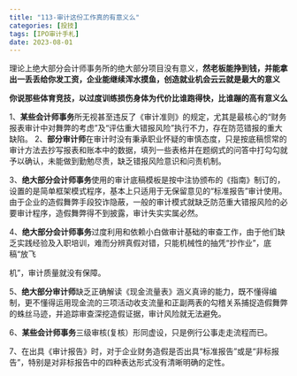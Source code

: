 ```yaml
---
title: "113-审计这份工作真的有意义么"
categories: [投技]
tags: [IPO审计手札]
date: 2023-08-01
---
```

理论上绝大部分会计师事务所的绝大部分项目没有意义，**然老板能挣到钱，并能拿出一丢丢给你发工资，企业能继续浑水摸鱼，创造就业机会云云就是最大的意义**

**你说那些体育竞技，以过度训练损伤身体为代价比谁跑得快，比谁蹦的高有意义么**

1、**某些会计师事务**所无视甚至违反了《审计准则》的规定，尤其是最核心的“财务报表审计中对舞弊的考虑”及“评估重大错报风险”执行不力，存在防范错报的重大缺陷。 2、**部分审计师**在审计时没有秉承职业怀疑的审慎态度，只是按底稿惯常的审计方法去抄写报表和账本中的数据，填列一些表格并在题纲式的问答中打勾勾就予以确认，未能做到勤勉尽责，缺乏错报风险意识和问责机制。

3、**绝大部分会计师事务**使用的审计底稿模板是按中注协颁布的《指南》制订的，设置的是简单框架模式程序，基本上只适用于无保留意见的“标准报告”审计使用。由于企业的造假舞弊手段狡诈隐蔽，一般的审计模式就缺乏防范重大错报风险的必要审计程序，造假舞弊得不到披露，审计失实实属必然。

4、**绝大部分会计师事务**过度利用和依赖小白做审计基础的审查工作，由于他们缺乏实践经验及入职培训，难而分辨真假对错，只能机械性的抽凭“抄作业”，底稿“放飞

机”，审计质量就没有保障。

5、**绝大部分审计师**缺乏正确解读《现金流量表》涵义真谛的能力，既不懂得编制，更不懂得运用现金流的三项活动收支流量和正副两表的勾稽关系捕捉造假舞弊的蛛丝马迹，并追踪审查深挖造假证据，审计风险就无法避免。

6、**某些会计师事务**三级审核(复核）形同虚设，只是例行公事走走流程而已。

  

7、在出具《审计报告》时，对于企业财务造假是否出具“标准报告”或是“非标报告”，特别是对非标报告中的四种表达形式没有清晰明确的定性。